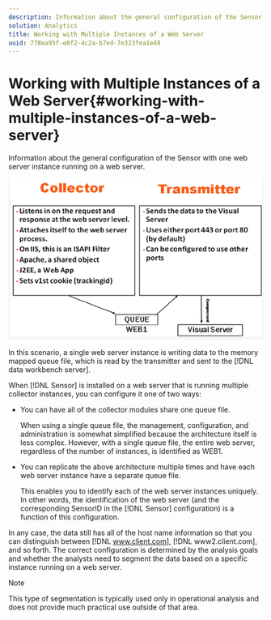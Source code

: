 ```yaml
---
description: Information about the general configuration of the Sensor with one web server instance running on a web server.
solution: Analytics
title: Working with Multiple Instances of a Web Server
uuid: 778ea95f-e0f2-4c2a-b7ed-7e323fea1e48
---
```


# Working with Multiple Instances of a Web Server{#working-with-multiple-instances-of-a-web-server}

Information about the general configuration of the Sensor with one web server instance running on a web server.

 ![](assets/web_inst.png)

In this scenario, a single web server instance is writing data to the memory mapped queue file, which is read by the transmitter and sent to the [!DNL data workbench server].

When [!DNL Sensor] is installed on a web server that is running multiple collector instances, you can configure it one of two ways:

* You can have all of the collector modules share one queue file.

  When using a single queue file, the management, configuration, and administration is somewhat simplified because the architecture itself is less complex. However, with a single queue file, the entire web server, regardless of the number of instances, is identified as WEB1. 

* You can replicate the above architecture multiple times and have each web server instance have a separate queue file.

  This enables you to identify each of the web server instances uniquely. In other words, the identification of the web server (and the corresponding SensorID in the [!DNL Sensor] configuration) is a function of this configuration.

In any case, the data still has all of the host name information so that you can distinguish between [!DNL www.client.com], [!DNL www2.client.com], and so forth. The correct configuration is determined by the analysis goals and whether the analysts need to segment the data based on a specific instance running on a web server.

>[!NOTE]
>
>This type of segmentation is typically used only in operational analysis and does not provide much practical use outside of that area.

